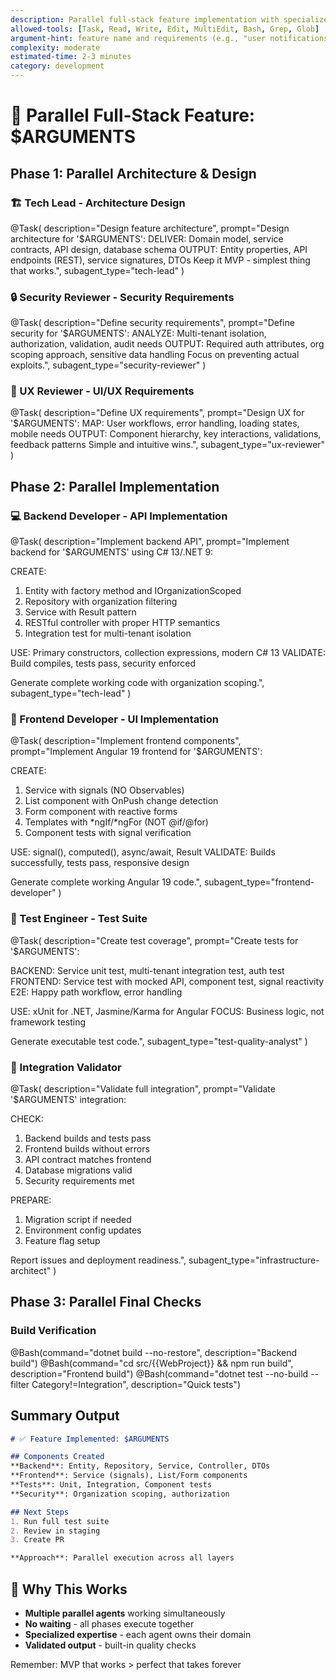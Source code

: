 ```yaml
---
description: Parallel full-stack feature implementation with specialized agents
allowed-tools: [Task, Read, Write, Edit, MultiEdit, Bash, Grep, Glob]
argument-hint: feature name and requirements (e.g., "user notifications with real-time updates")
complexity: moderate
estimated-time: 2-3 minutes
category: development
---
```


# 🚀 Parallel Full-Stack Feature: $ARGUMENTS

## Phase 1: Parallel Architecture & Design

### 🏗️ Tech Lead - Architecture Design
@Task(
  description="Design feature architecture",
  prompt="Design architecture for '$ARGUMENTS':
  DELIVER: Domain model, service contracts, API design, database schema
  OUTPUT: Entity properties, API endpoints (REST), service signatures, DTOs
  Keep it MVP - simplest thing that works.",
  subagent_type="tech-lead"
)

### 🔒 Security Reviewer - Security Requirements
@Task(
  description="Define security requirements",
  prompt="Define security for '$ARGUMENTS':
  ANALYZE: Multi-tenant isolation, authorization, validation, audit needs
  OUTPUT: Required auth attributes, org scoping approach, sensitive data handling
  Focus on preventing actual exploits.",
  subagent_type="security-reviewer"
)

### 🎨 UX Reviewer - UI/UX Requirements
@Task(
  description="Define UX requirements",
  prompt="Design UX for '$ARGUMENTS':
  MAP: User workflows, error handling, loading states, mobile needs
  OUTPUT: Component hierarchy, key interactions, validations, feedback patterns
  Simple and intuitive wins.",
  subagent_type="ux-reviewer"
)

## Phase 2: Parallel Implementation

### 💻 Backend Developer - API Implementation
@Task(
  description="Implement backend API",
  prompt="Implement backend for '$ARGUMENTS' using C# 13/.NET 9:
  
  CREATE:
  1. Entity with factory method and IOrganizationScoped
  2. Repository with organization filtering
  3. Service with Result<T> pattern
  4. RESTful controller with proper HTTP semantics
  5. Integration test for multi-tenant isolation
  
  USE: Primary constructors, collection expressions, modern C# 13
  VALIDATE: Build compiles, tests pass, security enforced
  
  Generate complete working code with organization scoping.",
  subagent_type="tech-lead"
)

### 🎯 Frontend Developer - UI Implementation  
@Task(
  description="Implement frontend components",
  prompt="Implement Angular 19 frontend for '$ARGUMENTS':
  
  CREATE:
  1. Service with signals (NO Observables)
  2. List component with OnPush change detection
  3. Form component with reactive forms
  4. Templates with *ngIf/*ngFor (NOT @if/@for)
  5. Component tests with signal verification
  
  USE: signal(), computed(), async/await, Result<T>
  VALIDATE: Builds successfully, tests pass, responsive design
  
  Generate complete working Angular 19 code.",
  subagent_type="frontend-developer"
)

### 🧪 Test Engineer - Test Suite
@Task(
  description="Create test coverage",
  prompt="Create tests for '$ARGUMENTS':
  
  BACKEND: Service unit test, multi-tenant integration test, auth test
  FRONTEND: Service test with mocked API, component test, signal reactivity
  E2E: Happy path workflow, error handling
  
  USE: xUnit for .NET, Jasmine/Karma for Angular
  FOCUS: Business logic, not framework testing
  
  Generate executable test code.",
  subagent_type="test-quality-analyst"
)

### 🚀 Integration Validator
@Task(
  description="Validate full integration",
  prompt="Validate '$ARGUMENTS' integration:
  
  CHECK:
  1. Backend builds and tests pass
  2. Frontend builds without errors
  3. API contract matches frontend
  4. Database migrations valid
  5. Security requirements met
  
  PREPARE:
  1. Migration script if needed
  2. Environment config updates
  3. Feature flag setup
  
  Report issues and deployment readiness.",
  subagent_type="infrastructure-architect"
)

## Phase 3: Parallel Final Checks

### Build Verification
@Bash(command="dotnet build --no-restore", description="Backend build")
@Bash(command="cd src/{{WebProject}} && npm run build", description="Frontend build")
@Bash(command="dotnet test --no-build --filter Category!=Integration", description="Quick tests")

## Summary Output

```markdown
# ✅ Feature Implemented: $ARGUMENTS

## Components Created
**Backend**: Entity, Repository, Service, Controller, DTOs
**Frontend**: Service (signals), List/Form components  
**Tests**: Unit, Integration, Component tests
**Security**: Organization scoping, authorization

## Next Steps
1. Run full test suite
2. Review in staging
3. Create PR

**Approach**: Parallel execution across all layers
```

## 🎯 Why This Works
- **Multiple parallel agents** working simultaneously
- **No waiting** - all phases execute together
- **Specialized expertise** - each agent owns their domain
- **Validated output** - built-in quality checks

Remember: MVP that works > perfect that takes forever